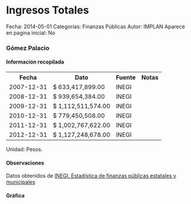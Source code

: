 Ingresos Totales
=====

Fecha: 2014-05-01
Categorías: Finanzas Públicas
Autor: IMPLAN
Aparece en pagina inicial: No

### Gómez Palacio

#### Información recopilada

<table class="table table-hover table-bordered">
  <tr><th>Fecha</th><th>Dato</th><th>Fuente</th><th>Notas</th></tr>
  <tr><td>2007-12-31</td><td>$ 633,417,899.00</td><td>INEGI</td><td></td></tr>
  <tr><td>2008-12-31</td><td>$ 939,654,384.00</td><td>INEGI</td><td></td></tr>
  <tr><td>2009-12-31</td><td>$ 1,112,511,574.00</td><td>INEGI</td><td></td></tr>
  <tr><td>2010-12-31</td><td>$ 779,450,508.00</td><td>INEGI</td><td></td></tr>
  <tr><td>2011-12-31</td><td>$ 1,002,767,622.00</td><td>INEGI</td><td></td></tr>
  <tr><td>2012-12-31</td><td>$ 1,127,248,678.00</td><td>INEGI</td><td></td></tr>
</table>

Unidad: Pesos.

#### Observaciones

Datos obtenidos de [INEGI. Estadística de finanzas públicas estatales y municipales](http://www.inegi.org.mx/sistemas/olap/Proyectos/bd/continuas/finanzaspublicas/FPMun.asp?s=est&c=11289&proy=efipem_fmun)

#### Gráfica

<div id="Morrisovwhkadw" class="grafica"></div>
  <!-- JAVASCRIPT DE LA GRAFICA EN Morrisovwhkadw -->
  <script>
  new Morris.Bar({
    element: 'Morrisovwhkadw',
    data: [
      { fecha: '2007-12-31', dato: 633417899.00 },
      { fecha: '2008-12-31', dato: 939654384.00 },
      { fecha: '2009-12-31', dato: 1112511574.00 },
      { fecha: '2010-12-31', dato: 779450508.00 },
      { fecha: '2011-12-31', dato: 1002767622.00 },
      { fecha: '2012-12-31', dato: 1127248678.00 }
    ],
    xkey: 'fecha',
    ykeys: ['dato'],
    labels: ['Dato'],
    barColors: ['#FF5B02']
  });
  </script>
